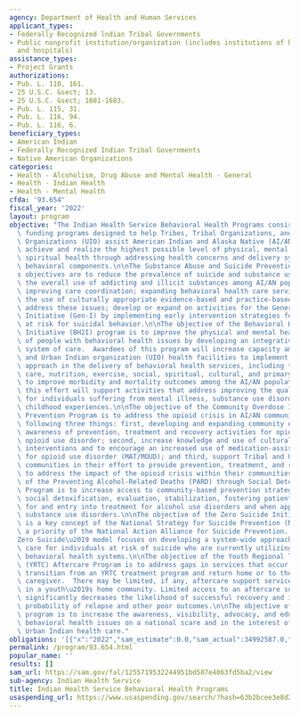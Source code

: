 ```yaml
---
agency: Department of Health and Human Services
applicant_types:
- Federally Recognized lndian Tribal Governments
- Public nonprofit institution/organization (includes institutions of higher education
  and hospitals)
assistance_types:
- Project Grants
authorizations:
- Pub. L. 110, 161.
- 25 U.S.C. &sect; 13.
- 25 U.S.C. &sect; 1601-1683.
- Pub. L. 115, 31.
- Pub. L. 116, 94.
- Pub. L. 116, 6.
beneficiary_types:
- American Indian
- Federally Recognized Indian Tribal Governments
- Native American Organizations
categories:
- Health - Alcoholism, Drug Abuse and Mental Health - General
- Health - Indian Health
- Health - Mental Health
cfda: '93.654'
fiscal_year: '2022'
layout: program
objective: "The Indian Health Service Behavioral Health Programs consists of several\
  \ funding programs designed to help Tribes, Tribal Organizations, and Urban Indian\
  \ Organizations (UIO) assist American Indian and Alaska Native (AI/AN) populations\
  \ achieve and realize the highest possible level of physical, mental, social and\
  \ spiritual health through addressing health concerns and delivery systems with\
  \ behavioral components.\n\nThe Substance Abuse and Suicide Prevention (SASP) Program\u2019\
  s objectives are to reduce the prevalence of suicide and substance use and decrease\
  \ the overall use of addicting and illicit substances among AI/AN populations, by\
  \ improving care coordination; expanding behavioral health care services through\
  \ the use of culturally appropriate evidence-based and practice-based models to\
  \ address these issues; develop or expand on activities for the Generation Indigenous\
  \ Initiative (Gen-I) by implementing early intervention strategies for AI/AN youth\
  \ at risk for suicidal behavior.\n\nThe objective of the Behavioral Health Integration\
  \ Initiative (BH2I) program is to improve the physical and mental health status\
  \ of people with behavioral health issues by developing an integrative, coordinated\
  \ system of care.  Awardees of this program will increase capacity among Tribal\
  \ and Urban Indian organization (UIO) health facilities to implement an integrative\
  \ approach in the delivery of behavioral health services, including trauma-informed\
  \ care, nutrition, exercise, social, spiritual, cultural, and primary care services\
  \ to improve morbidity and mortality outcomes among the AI/AN population.  In addition,\
  \ this effort will support activities that address improving the quality of life\
  \ for individuals suffering from mental illness, substance use disorders, and adverse\
  \ childhood experiences.\n\nThe objective of the Community Overdose Intervention\
  \ Prevention Program is to address the opioid crisis in AI/AN communities by the\
  \ following three things: first, developing and expanding community education and\
  \ awareness of prevention, treatment and recovery activities for opioid misuse and\
  \ opioid use disorder; second, increase knowledge and use of culturally appropriate\
  \ interventions and to encourage an increased use of medication-assisted treatment/medications\
  \ for opioid use disorder (MAT/MOUD); and third, support Tribal and Urban Indian\
  \ communities in their effort to provide prevention, treatment, and recovery services\
  \ to address the impact of the opioid crisis within their communities.\n\nThe objective\
  \ of the Preventing Alcohol-Related Deaths (PARD) through Social Detoxification\
  \ Program is to increase access to community-based prevention strategies to provide\
  \ social detoxification, evaluation, stabilization, fostering patient readiness\
  \ for and entry into treatment for alcohol use disorders and when appropriate, other\
  \ substance use disorders.\n\nThe objective of the Zero Suicide Initiative (ZSI)\
  \ is a key concept of the National Strategy for Suicide Prevention (NSSP) and is\
  \ a priority of the National Action Alliance for Suicide Prevention.  The \u2018\
  Zero Suicide\u2019 model focuses on developing a system-wide approach to improving\
  \ care for individuals at risk of suicide who are currently utilizing health and\
  \ behavioral health systems.\n\nThe objective of the Youth Regional Treatment Center\
  \ (YRTC) Aftercare Program is to address gaps in services that occur when youth\
  \ transition from an YRTC treatment program and return home or to their designated\
  \ caregiver.  There may be limited, if any, aftercare support services available\
  \ in a youth\u2019s home community. Limited access to an aftercare support system\
  \ significantly decreases the likelihood of successful recovery and increases the\
  \ probability of relapse and other poor outcomes.\n\nThe objective of the NUIBH\
  \ program is to increase the awareness, visibility, advocacy, and education for\
  \ behavioral health issues on a national scare and in the interest of improving\
  \ Urban Indian health care."
obligations: '[{"x":"2022","sam_estimate":0.0,"sam_actual":34992587.0,"usa_spending_actual":34992587.0},{"x":"2023","sam_estimate":38442587.0,"sam_actual":0.0,"usa_spending_actual":38442587.0},{"x":"2024","sam_estimate":48017587.0,"sam_actual":0.0,"usa_spending_actual":0.0}]'
permalink: /program/93.654.html
popular_name: ''
results: []
sam_url: https://sam.gov/fal/1255719532244951bd587e4063fd5ba2/view
sub-agency: Indian Health Service
title: Indian Health Service Behavioral Health Programs
usaspending_url: https://www.usaspending.gov/search/?hash=63b2bcee3e8d2c490d67632bbdb669e1
---
```


